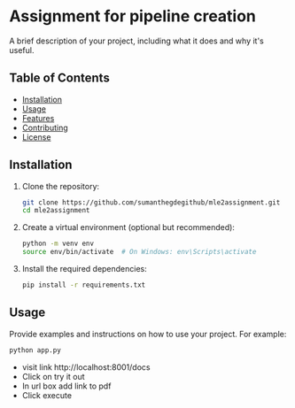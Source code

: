 # Assignment for pipeline creation

A brief description of your project, including what it does and why it's useful.

## Table of Contents

- [Installation](#installation)
- [Usage](#usage)
- [Features](#features)
- [Contributing](#contributing)
- [License](#license)

## Installation

1. Clone the repository:

   ```bash
   git clone https://github.com/sumanthegdegithub/mle2assignment.git
   cd mle2assignment
   ```

2. Create a virtual environment (optional but recommended):

   ```bash
   python -m venv env
   source env/bin/activate  # On Windows: env\Scripts\activate
   ```

3. Install the required dependencies:

   ```bash
   pip install -r requirements.txt
   ```

## Usage

Provide examples and instructions on how to use your project. For example:

```bash
python app.py
```

* visit link http://localhost:8001/docs 
* Click on try it out
* In url box add link to pdf
* Click execute